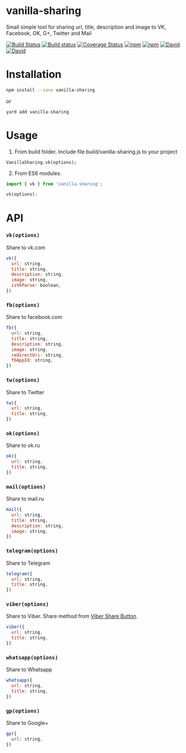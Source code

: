 # vanilla-sharing

Small simple tool for sharing url, title, description and image to VK, Facebook, OK, G+, Twitter and Mail

[![Build Status](https://travis-ci.org/avdeev/vanilla-sharing.svg?branch=master)](https://travis-ci.org/avdeev/vanilla-sharing)
[![Build status](https://ci.appveyor.com/api/projects/status/4mmgunpsan58m0ol?svg=true)](https://ci.appveyor.com/project/avdeev/vanilla-sharing)
[![Coverage Status](https://coveralls.io/repos/github/avdeev/vanilla-sharing/badge.svg?branch=master)](https://coveralls.io/github/avdeev/vanilla-sharing?branch=master)
[![npm](https://img.shields.io/npm/v/vanilla-sharing.svg)](https://www.npmjs.com/package/vanilla-sharing)
[![npm](https://img.shields.io/npm/dm/vanilla-sharing.svg)](https://www.npmjs.com/package/vanilla-sharing)
[![David](https://david-dm.org/avdeev/vanilla-sharing.svg)](https://david-dm.org/avdeev/vanilla-sharing)
[![David](https://david-dm.org/avdeev/vanilla-sharing/dev-status.svg)](https://david-dm.org/avdeev/vanilla-sharing?type=dev)

# Installation

```sh
npm install --save vanilla-sharing
```

or

```sh
yard add vanilla-sharing
```

# Usage

1. From build folder. Include file build/vanilla-sharing.js to your project

```
VanillaSharing.vk(options);
```

2. From ES6 modules.

```js
import { vk } from 'vanilla-sharing';

vk(options);
```

# API

### `vk(options)`

Share to vk.com

```js
vk({
  url: string,
  title: string,
  description: string,
  image: string,
  isVkParse: boolean,
})
```

### `fb(options)`

Share to facebook.com

```js
fb({
  url: string,
  title: string,
  description: string,
  image: string,
  redirectUri: string,
  fbAppId: string,
})
```

### `tw(options)`

Share to Twitter

```js
tw({
  url: string,
  title: string,
})
```

### `ok(options)`

Share to ok.ru

```js
ok({
  url: string,
  title: string,
})
```

### `mail(options)`

Share to mail.ru

```js
mail({
  url: string,
  title: string,
  description: string,
  image: string,
})
```

### `telegram(options)`

Share to Telegram

```js
telegram({
  url: string,
  title: string,
})
```

### `viber(options)`

Share to Viber. Share method from [Viber Share Button](https://developers.viber.com/tools/share-button/index.html).

```js
viber({
  url: string,
  title: string,
})
```

### `whatsapp(options)`

Share to Whatsapp

```js
whatsapp({
  url: string,
  title: string,
})
```

### `gp(options)`

Share to Google+

```js
gp({
  url: string,
})
```
